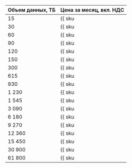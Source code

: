 | Объем данных, ТБ     | Цена за месяц, вкл. НДС                                                            |
| -------------------- | ---------------------------------------------------------------------------------- |
| 15                   | {{ sku|KZT|interconnect.trunk.direct.50mbps.unmetered.monthly_usage.v1|string }}   |
| 30                   | {{ sku|KZT|interconnect.trunk.direct.100mbps.unmetered.monthly_usage.v1|string }}  |
| 60                   | {{ sku|KZT|interconnect.trunk.direct.200mbps.unmetered.monthly_usage.v1|string }}  |
| 90                   | {{ sku|KZT|interconnect.trunk.direct.300mbps.unmetered.monthly_usage.v1|string }}  |
| 120                  | {{ sku|KZT|interconnect.trunk.direct.400mbps.unmetered.monthly_usage.v1|string }}  |
| 150                  | {{ sku|KZT|interconnect.trunk.direct.500mbps.unmetered.monthly_usage.v1|string }}  |
| 300                  | {{ sku|KZT|interconnect.trunk.direct.1gbps.unmetered.monthly_usage.v1|string }}    |
| 615                  | {{ sku|KZT|interconnect.trunk.direct.2gbps.unmetered.monthly_usage.v1|string }}    |
| 930                  | {{ sku|KZT|interconnect.trunk.direct.3gbps.unmetered.monthly_usage.v1|string }}    |
| 1 230                | {{ sku|KZT|interconnect.trunk.direct.4gbps.unmetered.monthly_usage.v1|string }}    |
| 1 545                | {{ sku|KZT|interconnect.trunk.direct.5gbps.unmetered.monthly_usage.v1|string }}    |
| 3 090                | {{ sku|KZT|interconnect.trunk.direct.10gbps.unmetered.monthly_usage.v1|string }}   |
| 6 180                | {{ sku|KZT|interconnect.trunk.direct.20gbps.unmetered.monthly_usage.v1|string }}   | 
| 9 270                | {{ sku|KZT|interconnect.trunk.direct.30gbps.unmetered.monthly_usage.v1|string }}   |
| 12 360               | {{ sku|KZT|interconnect.trunk.direct.40gbps.unmetered.monthly_usage.v1|string }}   |
| 15 450               | {{ sku|KZT|interconnect.trunk.direct.50gbps.unmetered.monthly_usage.v1|string }}   |
| 30 900               | {{ sku|KZT|interconnect.trunk.direct.100gbps.unmetered.monthly_usage.v1|string }}  |
| 61 800               | {{ sku|KZT|interconnect.trunk.direct.200gbps.unmetered.monthly_usage.v1|string }}  |